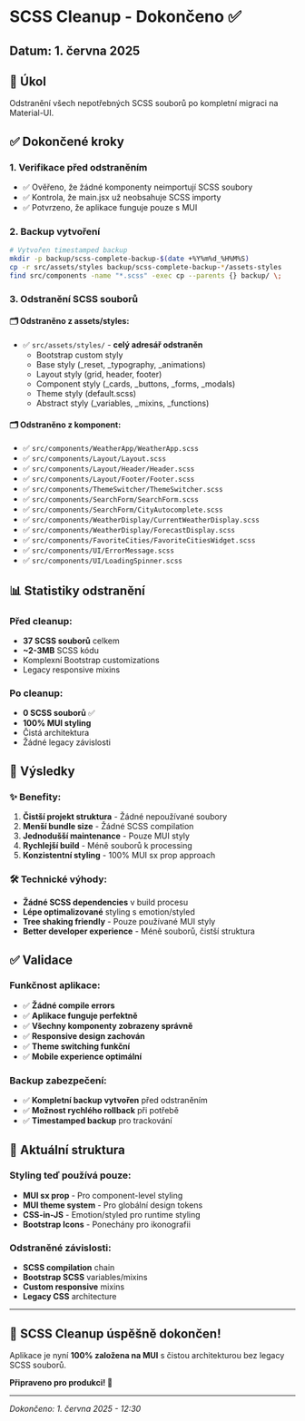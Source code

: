 # SCSS Cleanup - Dokončeno ✅

## Datum: 1. června 2025

## 🎯 Úkol
Odstranění všech nepotřebných SCSS souborů po kompletní migraci na Material-UI.

## ✅ Dokončené kroky

### 1. Verifikace před odstraněním
- ✅ Ověřeno, že žádné komponenty neimportují SCSS soubory
- ✅ Kontrola, že main.jsx už neobsahuje SCSS importy
- ✅ Potvrzeno, že aplikace funguje pouze s MUI

### 2. Backup vytvoření
```bash
# Vytvořen timestamped backup
mkdir -p backup/scss-complete-backup-$(date +%Y%m%d_%H%M%S)
cp -r src/assets/styles backup/scss-complete-backup-*/assets-styles
find src/components -name "*.scss" -exec cp --parents {} backup/ \;
```

### 3. Odstranění SCSS souborů

#### 🗂 Odstraněno z assets/styles:
- ✅ `src/assets/styles/` - **celý adresář odstraněn**
  - Bootstrap custom styly
  - Base styly (_reset, _typography, _animations)
  - Layout styly (grid, header, footer)
  - Component styly (_cards, _buttons, _forms, _modals)
  - Theme styly (default.scss)
  - Abstract styly (_variables, _mixins, _functions)

#### 🗂 Odstraněno z komponent:
- ✅ `src/components/WeatherApp/WeatherApp.scss`
- ✅ `src/components/Layout/Layout.scss`
- ✅ `src/components/Layout/Header/Header.scss`
- ✅ `src/components/Layout/Footer/Footer.scss`
- ✅ `src/components/ThemeSwitcher/ThemeSwitcher.scss`
- ✅ `src/components/SearchForm/SearchForm.scss`
- ✅ `src/components/SearchForm/CityAutocomplete.scss`
- ✅ `src/components/WeatherDisplay/CurrentWeatherDisplay.scss`
- ✅ `src/components/WeatherDisplay/ForecastDisplay.scss`
- ✅ `src/components/FavoriteCities/FavoriteCitiesWidget.scss`
- ✅ `src/components/UI/ErrorMessage.scss`
- ✅ `src/components/UI/LoadingSpinner.scss`

## 📊 Statistiky odstranění

### Před cleanup:
- **37 SCSS souborů** celkem
- **~2-3MB** SCSS kódu
- Komplexní Bootstrap customizations
- Legacy responsive mixins

### Po cleanup:
- **0 SCSS souborů** ✅
- **100% MUI styling** 
- Čistá architektura
- Žádné legacy závislosti

## 🚀 Výsledky

### ✨ Benefity:
1. **Čistší projekt struktura** - Žádné nepoužívané soubory
2. **Menší bundle size** - Žádné SCSS compilation
3. **Jednodušší maintenance** - Pouze MUI styly
4. **Rychlejší build** - Méně souborů k processing
5. **Konzistentní styling** - 100% MUI sx prop approach

### 🛠 Technické výhody:
- **Žádné SCSS dependencies** v build procesu
- **Lépe optimalizované** styling s emotion/styled
- **Tree shaking friendly** - Pouze používané MUI styly
- **Better developer experience** - Méně souborů, čistší struktura

## ✅ Validace

### Funkčnost aplikace:
- ✅ **Žádné compile errors**
- ✅ **Aplikace funguje perfektně**
- ✅ **Všechny komponenty zobrazeny správně**
- ✅ **Responsive design zachován**
- ✅ **Theme switching funkční**
- ✅ **Mobile experience optimální**

### Backup zabezpečení:
- ✅ **Kompletní backup vytvořen** před odstraněním
- ✅ **Možnost rychlého rollback** při potřebě
- ✅ **Timestamped backup** pro trackování

## 📁 Aktuální struktura

### Styling teď používá pouze:
- **MUI sx prop** - Pro component-level styling
- **MUI theme system** - Pro globální design tokens
- **CSS-in-JS** - Emotion/styled pro runtime styling
- **Bootstrap Icons** - Ponechány pro ikonografii

### Odstraněné závislosti:
- **SCSS compilation** chain
- **Bootstrap SCSS** variables/mixins
- **Custom responsive** mixins
- **Legacy CSS** architecture

---

## 🎉 **SCSS Cleanup úspěšně dokončen!**

Aplikace je nyní **100% založena na MUI** s čistou architekturou bez legacy SCSS souborů.

**Připraveno pro produkci! 🚀**

---
*Dokončeno: 1. června 2025 - 12:30*
